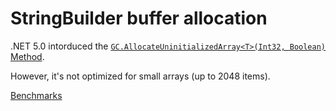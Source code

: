 # StringBuilder buffer allocation

.NET 5.0 intorduced the [`GC.AllocateUninitializedArray<T>(Int32, Boolean)` Method](https://docs.microsoft.com/en-us/dotnet/api/system.gc.allocateuninitializedarray?view=net-5.0).

However, it's not optimized for small arrays (up to 2048 items).

[Benchmarks](Benchmark.md)
